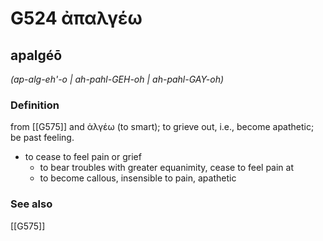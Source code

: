 # G524 ἀπαλγέω

## apalgéō

_(ap-alg-eh'-o | ah-pahl-GEH-oh | ah-pahl-GAY-oh)_

### Definition

from [[G575]] and ἀλγέω (to smart); to grieve out, i.e., become apathetic; be past feeling.

- to cease to feel pain or grief
  - to bear troubles with greater equanimity, cease to feel pain at
  - to become callous, insensible to pain, apathetic

### See also

[[G575]]

